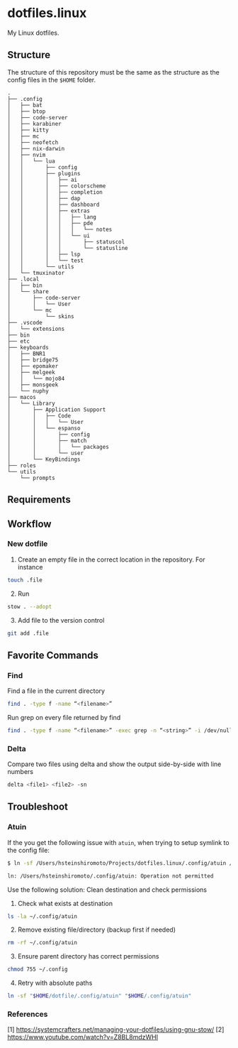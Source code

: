 # dotfiles.linux

My Linux dotfiles.

## Structure

The structure of this repository must be the same as the structure as the config files in the `$HOME` folder.

```
.
├── .config
│   ├── bat
│   ├── btop
│   ├── code-server
│   ├── karabiner
│   ├── kitty
│   ├── mc
│   ├── neofetch
│   ├── nix-darwin
│   ├── nvim
│   │   └── lua
│   │       ├── config
│   │       ├── plugins
│   │       │   ├── ai
│   │       │   ├── colorscheme
│   │       │   ├── completion
│   │       │   ├── dap
│   │       │   ├── dashboard
│   │       │   ├── extras
│   │       │   │   ├── lang
│   │       │   │   ├── pde
│   │       │   │   │   └── notes
│   │       │   │   └── ui
│   │       │   │       ├── statuscol
│   │       │   │       └── statusline
│   │       │   ├── lsp
│   │       │   └── test
│   │       └── utils
│   └── tmuxinator
├── .local
│   ├── bin
│   └── share
│       ├── code-server
│       │   └── User
│       └── mc
│           └── skins
├── .vscode
│   └── extensions
├── bin
├── etc
├── keyboards
│   ├── BNR1
│   ├── bridge75
│   ├── epomaker
│   ├── melgeek
│   │   └── mojo84
│   ├── monsgeek
│   └── nuphy
├── macos
│   └── Library
│       ├── Application Support
│       │   ├── Code
│       │   │   └── User
│       │   └── espanso
│       │       ├── config
│       │       ├── match
│       │       │   └── packages
│       │       └── user
│       └── KeyBindings
├── roles
└── utils
    └── prompts
```

## Requirements


## Workflow

### New dotfile

1. Create an empty file in the correct location in the repository. For instance
```bash
touch .file
```
2. Run
```bash
stow . --adopt
```
3. Add file to the version control
```bash
git add .file
```

## Favorite Commands

### Find

Find a file in the current directory
```bash
find . -type f -name “<filename>”
```

Run grep on every file returned by find
```bash
find . -type f -name “<filename>” -exec grep -n “<string>” -i /dev/null —color=always {} ‘;’
```

### Delta

Compare two files using delta and show the output side-by-side with line numbers
```bash
delta <file1> <file2> -sn

```


## Troubleshoot

### Atuin

If the you get the following issue with `atuin`, when trying to setup symlink to the config file:
```bash
$ ln -sf /Users/hsteinshiromoto/Projects/dotfiles.linux/.config/atuin /Users/hsteinshiromoto/.config

ln: /Users/hsteinshiromoto/.config/atuin: Operation not permitted
```

Use the following solution: Clean destination and check permissions
1. Check what exists at destination
```bash
ls -la ~/.config/atuin
```

2. Remove existing file/directory (backup first if needed)
```bash
rm -rf ~/.config/atuin
```

3. Ensure parent directory has correct permissions
```bash
chmod 755 ~/.config
```

4. Retry with absolute paths
```bash
ln -sf "$HOME/dotfile/.config/atuin" "$HOME/.config/atuin"
```

### References

[1] https://systemcrafters.net/managing-your-dotfiles/using-gnu-stow/
[2] https://www.youtube.com/watch?v=Z8BL8mdzWHI
